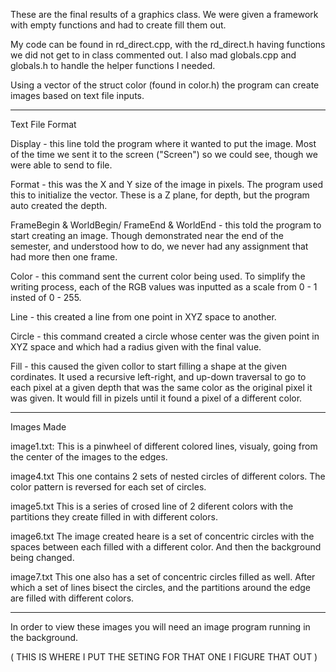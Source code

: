 These are the final results of a graphics class. We were given a framework with empty functions and had to create fill them out.

My code can be found in rd_direct.cpp, with the rd_direct.h having functions we did not get to in class commented out. I also mad globals.cpp and globals.h to handle the helper functions I needed.

Using a vector of the struct color (found in color.h) the program can create images based on text file inputs.
______________________________________________________________________________________________________________________________________
Text File Format

Display - this line told the program where it wanted to put the image. Most of the time we sent it to the screen ("Screen") so we could see, though we were able to send to file.

Format - this was the X and Y size of the image in pixels. The program used this to initialize the vector. These is a Z plane, for depth, but the program auto created the depth.

FrameBegin & WorldBegin/ FrameEnd & WorldEnd - this told the program to start creating an image. Though demonstrated near the end of the semester, and understood how to do, we never had any assignment that had more then one frame.

Color - this command sent the current color being used. To simplify the writing process, each of the RGB values was inputted as a scale from 0 - 1 insted of 0 - 255.

Line - this created a line from one point in XYZ space to another. 

Circle - this command created a circle whose center was the given point in XYZ space and which had a radius given with the final value.

Fill - this caused the given collor to start filling a shape at the given cordinates. It used a recursive left-right, and up-down traversal to go to each pixel at a given depth that was the same color as the original pixel it was given. It would fill in pizels until it found a pixel of a different color.
_________________________________________________________________________________________________________________________________________
Images Made

image1.txt:
  This is a pinwheel of different colored lines, visualy, going from the center of the images to the edges.

image4.txt
  This one contains 2 sets of nested circles of different colors. The color pattern is reversed for each set of circles.

image5.txt
  This is a series of crosed line of 2 diferent colors with the partitions they create filled in with different colors.

image6.txt
  The image created heare is a set of concentric circles with the spaces between each filled with a different color. And then the background being changed.

image7.txt
  This one also has a set of concentric circles filled as well. After which a set of lines bisect the circles, and the partitions around the edge are filled with different colors.
__________________________________________________________________________________________________________________________________________________________________________________

In order to view these images you will need an image program running in the background.

( THIS IS WHERE I PUT THE SETING FOR THAT ONE I FIGURE THAT OUT )
